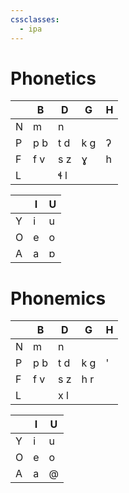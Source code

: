 ```yaml
---
cssclasses:
  - ipa
---
```


# Phonetics
|  | B | D | G |H |
|--|---|---|---|--|
| N|  m|  n|   |  |
| P|p b|t d|k g|ʔ |
| F|f v|s z|  ɣ|h |
| L|   |ɬ l|   |  |

|     | I   | U   |
| --- | --- | --- |
| Y   | i   | u   |
| O   | e   | o   |
| A   | a   | ɒ   |

# Phonemics
|     | B   | D   | G   | H   |
| --- | --- | --- | --- | --- |
| N   | m   | n   |     |     |
| P   | p b | t d | k g | '   |
| F   | f v | s z | h r |     |
| L   |     | x l |     |     |

|     | I   | U   |
| --- | --- | --- |
| Y   | i   | u   |
| O   | e   | o   |
| A   | a   | @   |
